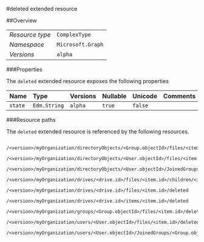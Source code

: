 #deleted extended resource

 



##Overview

|  |  | 
| :-- | :-- | 
| _Resource type_ | `ComplexType` | 
| _Namespace_ | `Microsoft.Graph` | 
| _Versions_ | `alpha` | 


###Properties

The `deleted` extended resource exposes the following properties 

| Name | Type | Versions | Nullable | Unicode | Comments | 
| :-- | :-- | :-- | :-- | :-- | :-- | 
| `state` | `Edm.String` | `alpha` | `true` | `false` |  | 


###Resource paths

The `deleted` extended resource is referenced by the following resources. 

```
	/<version>/myOrganization/directoryObjects/<Group.objectId>/files/<item.id>/deleted
	/<version>/myOrganization/directoryObjects/<User.objectId>/files/<item.id>/deleted
	/<version>/myOrganization/directoryObjects/<User.objectId>/JoinedGroups/<Group.objectId>/files/<item.id>/deleted
	/<version>/myOrganization/drives/<drive.id>/files/<item.id>/children/<item.id>/deleted
	/<version>/myOrganization/drives/<drive.id>/files/<item.id>/deleted
	/<version>/myOrganization/drives/<drive.id>/items/<item.id>/deleted
	/<version>/myOrganization/groups/<Group.objectId>/files/<item.id>/deleted
	/<version>/myOrganization/users/<User.objectId>/files/<item.id>/deleted
	/<version>/myOrganization/users/<User.objectId>/JoinedGroups/<Group.objectId>/files/<item.id>/deleted
```





<!-- {
"type": "#page.annotation",
"tocPath": "ComplexType/deleted",
"section": "documentation"
} -->
